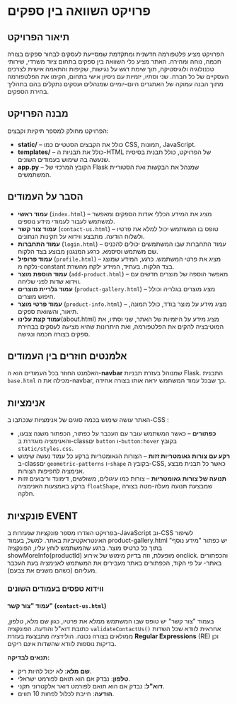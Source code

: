 # פרויקט השוואה בין ספקים

## תיאור הפרויקט
הפרויקט מציע פלטפורמה חדשנית ומתקדמת שמסייעת לעסקים לבחור ספקים בצורה חכמה, נוחה ומהירה. האתר מציע כלי השוואה בין ספקים בתחום ציוד משרדי, שירותי טכנולוגיה ולוגיסטיקה, תוך שימת דגש על נגישות, שקיפות והתאמה אישית לצרכים העסקיים של כל חברה. שני וסתיו, יזמיות עם ניסיון אישי בתחום, הקימו את הפלטפורמה מתוך הבנה עמוקה של האתגרים היום-יומיים שמנהלים ועסקים נתקלים בהם בתהליך בחירת הספקים. 

## מבנה הפרויקט
הפרויקט מחולק למספר תיקיות וקבצים:
- **static/** – כולל את הקבצים הסטטיים כמו CSS, תמונות, JavaScript.
- **templates/** – כולל את תבניות ה-HTML של הפרויקט, כולל תבנית בסיסית שנעשה בה שימוש בעמודים השונים.
- **app.py** – הקובץ המרכזי של Flask שמנהל את הבקשות ואת הסטוריית המשתמשים.

## הסבר על העמודים
- **עמוד ראשי** (`index.html`) – מציג את המידע הכללי אודות הספקים ומאפשר למשתמש לעבור לעמודי מידע נוספים.
- **עמוד צור קשר** (`contact-us.html`) – טופס בו המשתמש יכול למלא את פרטיו ולשלוח הודעה. מתבצע ווידוא על תקינות הנתונים.
- **עמוד התחברות** (`login.html`) – עמוד התחברות שבו המשתמשים יכולים להכניס שם משתמש וסיסמא. כרגע המנגנון מבוצע בצד הלקוח.
- **עמוד פרופיל** (`profile.html`) – מציג את פרטי המשתמש. כרגע, המידע שמוצג נלקח מ-constant בצד הלקוח. בעתיד, המידע ילקח מהשרת.
- **עמוד הוספת מוצר** (`add-product.html`) – מאפשר הוספה של מוצרים חדשים עם ווידוא שדות לפני שליחה.
- **עמוד גלריית מוצרים** (`product-gallery.html`) – מציג מוצרים בגלריה וכולל חיפוש מוצרים.
- **עמוד פרטי מוצר** (`product-info.html`) – מציג מידע על מוצר בודד, כולל תמונה, תיאור, והשוואת ספקים.
- **עמוד קצת עלינו**(about.html) מציג מידע על היזמיות של האתר, שני וסתיו, את המוטיבציה להקים את הפלטפורמה, ואת היתרונות שהיא מציעה לעסקים בבחירת ספקים בצורה חכמה ונגישה.

## אלמנטים חוזרים בין העמודים
האלמנט החוזר בכל העמודים הוא ה-**navbar** שמנוהל בעזרת תבניות Flask. התבנית `base.html` מכילה את ה-navbar, כך שבכל עמוד המשתמש יראה אותו בצורה אחידה.

## אנימציות
האתר עושה שימוש בכמה סוגים של אנימציות שנכתבו ב-CSS :
- **כפתורים** – כאשר המשתמש עובר עם העכבר על כפתור, הכפתור משנה צבעו, והאנימציה מוגדרת ב-classים `button` ו-`button:hover` בקובץ `static/styles.css`.
- **רקע עם צורות גאומטריות זזות** – הצורות הגאומטריות ברקע כל עמוד נעשה שימוש ב-classים `geometric-patterns` ו-`shape` בקובץ ה-CSS, כאשר כל תבנית מבצע אנימציה לחפיפות הצורות.
- **תנועה של צורות גאומטריות** – צורות כמו עיגולים, משולשים, דימונד וריבועים זזות ברקע באמצעות האנימציה `floatShape`, שמבצעת תנועה מעלה-מטה בצורה חלקה.

## פונקציות EVENT
בפרויקט הוגדרו מספר פונקציות שנעזרות ב-JavaScript וב-CSS לשיפור האינטראקטיביות באתר. למשל, בעמוד product-gallery.html יש כפתור "מידע נוסף" בתוך כל כרטיס מוצר. ברגע שהמשתמש לוחץ עליו, הפונקציה showMoreInfo(productId) מופעלת, וזה בדיוק מימוש של אירוע onclick. והכפתורים באתר- על פי הקוד, הכפתורים באתר מעבירים את המשתמש לאנימציה בעת העכבר מעליהם (כשהם משנים את צבעם).

### ווידוא טפסים בעמודים השונים

####  **עמוד "צור קשר"** (`contact-us.html`)
   בעמוד "צור קשר" יש טופס שבו המשתמש ממלא את פרטיו, כגון שם מלא, טלפון, כתובת דוא"ל והודעה. הפונקציה `validateContactUs()` אחראית לוודא שכל השדות ממולאים בצורה נכונה. 
   הולידציה מתבצעת בעזרת **Regular Expressions** (RE) וכן בדיקות נוספות לוודא שהשדות אינם ריקים.

   **תנאים לבדיקה:**
   - **שם מלא**: לא יכול להיות ריק.
   - **טלפון**: נבדק אם הוא תואם לפורמט ישראלי.
   - **דוא"ל**: נבדק אם הוא תואם לפורמט דואר אלקטרוני תקני.
   - **הודעה**: חייבת לכלול לפחות 10 תווים.




